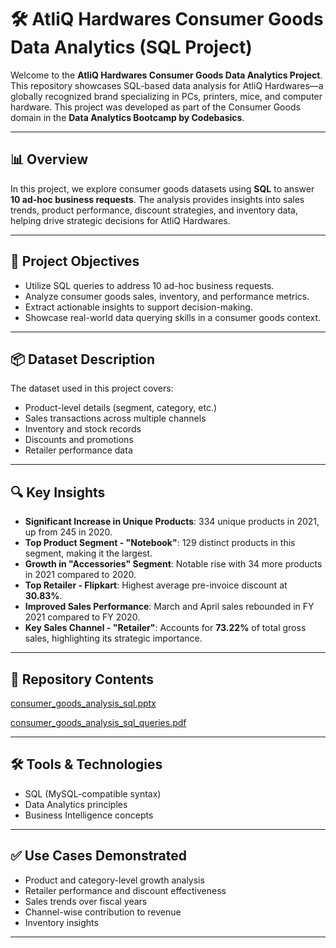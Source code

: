 # 🛠️ AtliQ Hardwares Consumer Goods Data Analytics (SQL Project)

Welcome to the **AtliQ Hardwares Consumer Goods Data Analytics Project**. This repository showcases SQL-based data analysis for AtliQ Hardwares—a globally recognized brand specializing in PCs, printers, mice, and computer hardware. This project was developed as part of the Consumer Goods domain in the **Data Analytics Bootcamp by Codebasics**.

---

## 📊 Overview

In this project, we explore consumer goods datasets using **SQL** to answer **10 ad-hoc business requests**. The analysis provides insights into sales trends, product performance, discount strategies, and inventory data, helping drive strategic decisions for AtliQ Hardwares.

---

## 🎯 Project Objectives

- Utilize SQL queries to address 10 ad-hoc business requests.
- Analyze consumer goods sales, inventory, and performance metrics.
- Extract actionable insights to support decision-making.
- Showcase real-world data querying skills in a consumer goods context.

---

## 📦 Dataset Description

The dataset used in this project covers:

- Product-level details (segment, category, etc.)
- Sales transactions across multiple channels
- Inventory and stock records
- Discounts and promotions
- Retailer performance data

---

## 🔍 Key Insights

- **Significant Increase in Unique Products**: 334 unique products in 2021, up from 245 in 2020.
- **Top Product Segment - "Notebook"**: 129 distinct products in this segment, making it the largest.
- **Growth in "Accessories" Segment**: Notable rise with 34 more products in 2021 compared to 2020.
- **Top Retailer - Flipkart**: Highest average pre-invoice discount at **30.83%**.
- **Improved Sales Performance**: March and April sales rebounded in FY 2021 compared to FY 2020.
- **Key Sales Channel - "Retailer"**: Accounts for **73.22%** of total gross sales, highlighting its strategic importance.

---

## 📁 Repository Contents

[consumer_goods_analysis_sql.pptx](https://github.com/akshaypimpale/SQL-Consumer_goods_analysis/blob/main/CONSUMER_GOODS_SOLD_SQL.pptx)

[consumer_goods_analysis_sql_queries.pdf](https://github.com/akshaypimpale/SQL-Consumer_goods_analysis/blob/main/consumer_goods_analysis_sql_queries.pdf)

---

## 🛠️ Tools & Technologies

- SQL (MySQL-compatible syntax)
- Data Analytics principles
- Business Intelligence concepts

---

## ✅ Use Cases Demonstrated

- Product and category-level growth analysis
- Retailer performance and discount effectiveness
- Sales trends over fiscal years
- Channel-wise contribution to revenue
- Inventory insights

---




